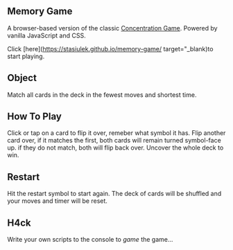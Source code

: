 ## Memory Game

A browser-based version of the classic [Concentration Game](https://en.wikipedia.org/wiki/Concentration_(game)). Powered by vanilla JavaScript and CSS.

Click [here](https://stasiulek.github.io/memory-game/ target="_blank)to start playing.

## Object

Match all cards in the deck in the fewest moves and shortest time.

## How To Play

Click or tap on a card to flip it over, remeber what symbol it has. Flip another card over, if it matches the first, both cards will remain turned symbol-face up. if they do not match, both will flip back over. Uncover the whole deck to win.

## Restart

Hit the restart symbol to start again. The deck of cards will be shuffled and your moves and timer will be reset.

## H4ck

Write your own scripts to the console to <em>game</em> the game...



